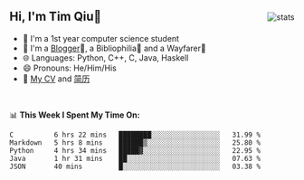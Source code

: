 <p>
<img src="https://github-readme-stats.vercel.app/api?username=qyxtim&show_icons=true" alt="stats" align="right" style="padding-top:20px"/>
</p>

## Hi, I'm Tim Qiu👋

- 🔭 I'm a 1st year computer science student
- 🌱 I'm a [Blogger](https://blog.blinkstar.cn)📝, a Bibliophilia📕 and a Wayfarer🚶
- 🌐 Languages: Python, C++, C, Java, Haskell
- 😄 Pronouns: He/Him/His
- 📄 [My CV](./cv.pdf) and [简历](./cv-ch.pdf)

<br>

📊 **This Week I Spent My Time On:**
<!--START_SECTION:waka-->
```text
C          6 hrs 22 mins   ████████░░░░░░░░░░░░░░░░░   31.99 % 
Markdown   5 hrs 8 mins    ██████▒░░░░░░░░░░░░░░░░░░   25.80 % 
Python     4 hrs 34 mins   █████▓░░░░░░░░░░░░░░░░░░░   22.95 % 
Java       1 hr 31 mins    ██░░░░░░░░░░░░░░░░░░░░░░░   07.63 % 
JSON       40 mins         █░░░░░░░░░░░░░░░░░░░░░░░░   03.38 % 
```
<!--END_SECTION:waka-->
